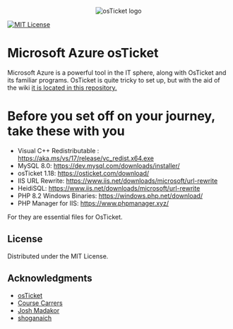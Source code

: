 <p align="center">
<img src="https://github.com/shoganaich/azure-osticket/assets/112911007/bb29a051-adcc-4712-a879-4b17103d644f" alt="osTicket logo"/>
</p>

[![MIT License](https://img.shields.io/badge/License-MIT-green.svg)](https://choosealicense.com/licenses/mit/)

# Microsoft Azure osTicket

Microsoft Azure is a powerful tool in the IT sphere, along with OsTicket and its familiar programs. OsTicket is quite tricky to set up, but with the aid of the wiki [it is located in this repository.](https://github.com/shoganaich/azure-osticket/wiki)

# Before you set off on your journey, take these with you
- Visual C++ Redistributable : https://aka.ms/vs/17/release/vc_redist.x64.exe
- MySQL 8.0: https://dev.mysql.com/downloads/installer/
- osTicket 1.18: https://osticket.com/download/
- IIS URL Rewrite: https://www.iis.net/downloads/microsoft/url-rewrite
- HeidiSQL: https://www.iis.net/downloads/microsoft/url-rewrite
- PHP 8.2 Windows Binaries: https://windows.php.net/download/
- PHP Manager for IIS: https://www.phpmanager.xyz/

For they are essential files for OsTicket.


<!-- LICENSE -->
## License
Distributed under the MIT License.

## Acknowledgments
* [osTicket](https://osticket.com/)
* [Course Carrers](https://coursecareers.com/)
* [Josh Madakor](https://www.linkedin.com/in/joshmadakor)
* [shoganaich](https://github.com/shoganaich)


